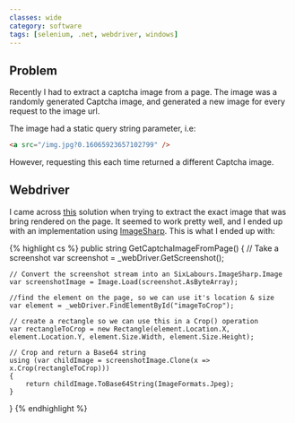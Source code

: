 ```yaml
---
classes: wide
category: software
tags: [selenium, .net, webdriver, windows]
---
```


## Problem 

Recently I had to extract a captcha image from a page. The image was a randomly generated Captcha image, and generated a new image for every request to the image url. 

The image had a static query string parameter, i.e:
```html
<a src="/img.jpg?0.16065923657102799" />
```
However, requesting this each time returned a different Captcha  image. 

## Webdriver 

I came across [this](https://stackoverflow.com/questions/13832322) solution when trying to extract the exact image that was bring rendered on the page. It seemed to work pretty well, and I ended up with an implementation using [ImageSharp](https://github.com/SixLabors/ImageSharp). This is what I ended up with:

{% highlight cs %}
public string GetCaptchaImageFromPage()
{
    // Take a screenshot
    var screenshot = _webDriver.GetScreenshot();

    // Convert the screenshot stream into an SixLabours.ImageSharp.Image
    var screenshotImage = Image.Load(screenshot.AsByteArray);

    //find the element on the page, so we can use it's location & size
    var element = _webDriver.FindElementById("imageToCrop");

    // create a rectangle so we can use this in a Crop() operation
    var rectangleToCrop = new Rectangle(element.Location.X, element.Location.Y, element.Size.Width, element.Size.Height);

    // Crop and return a Base64 string
    using (var childImage = screenshotImage.Clone(x => x.Crop(rectangleToCrop)))
    {
        return childImage.ToBase64String(ImageFormats.Jpeg);
    }
}
{% endhighlight %}